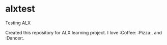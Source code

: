 # alxtest
Testing ALX

Created this repository for ALX learning project.
I love :Coffee: :Pizza:, and :Dancer:.
